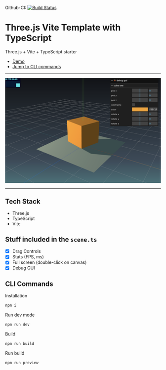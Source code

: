 Github-CI: [![Build Status][build_status]][build_link]

[build_status]: ./../../actions/workflows/build.yml/badge.svg
[build_link]: ./../../actions/workflows/build.yml

# Three.js Vite Template with TypeScript

Three.js + Vite + TypeScript starter

- [Demo](../../deployments/github-pages)
- [Jump to CLI commands](#cli-commands)

---

![screenshot](docs/preview.png)

---

## Tech Stack

- Three.js
- TypeScript
- Vite

## Stuff included in the `scene.ts`

- [x] Drag Controls
- [x] Stats (FPS, ms)
- [x] Full screen (double-click on canvas)
- [x] Debug GUI

## CLI Commands

Installation

```bash
npm i
```

Run dev mode

```bash
npm run dev
```

Build

```bash
npm run build
```

Run build

```bash
npm run preview
```
